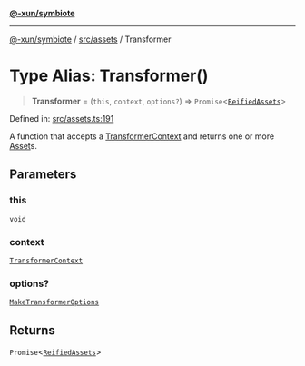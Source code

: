 [**@-xun/symbiote**](../../../README.md)

***

[@-xun/symbiote](../../../README.md) / [src/assets](../README.md) / Transformer

# Type Alias: Transformer()

> **Transformer** = (`this`, `context`, `options?`) => `Promise`\<[`ReifiedAssets`](ReifiedAssets.md)\>

Defined in: [src/assets.ts:191](https://github.com/Xunnamius/symbiote/blob/cef28b21a1184891fa2969c3a3fa80ab4446b3b6/src/assets.ts#L191)

A function that accepts a [TransformerContext](TransformerContext.md) and returns one or more
[Asset](Asset.md)s.

## Parameters

### this

`void`

### context

[`TransformerContext`](TransformerContext.md)

### options?

[`MakeTransformerOptions`](MakeTransformerOptions.md)

## Returns

`Promise`\<[`ReifiedAssets`](ReifiedAssets.md)\>
